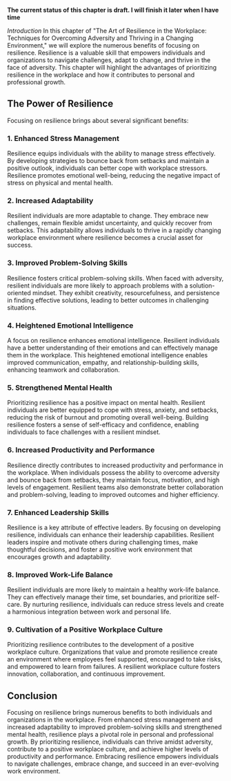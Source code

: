 **The current status of this chapter is draft. I will finish it later when I have time**

*Introduction* In this chapter of "The Art of Resilience in the Workplace: Techniques for Overcoming Adversity and Thriving in a Changing Environment," we will explore the numerous benefits of focusing on resilience. Resilience is a valuable skill that empowers individuals and organizations to navigate challenges, adapt to change, and thrive in the face of adversity. This chapter will highlight the advantages of prioritizing resilience in the workplace and how it contributes to personal and professional growth.

The Power of Resilience
-----------------------

Focusing on resilience brings about several significant benefits:

### 1. Enhanced Stress Management

Resilience equips individuals with the ability to manage stress effectively. By developing strategies to bounce back from setbacks and maintain a positive outlook, individuals can better cope with workplace stressors. Resilience promotes emotional well-being, reducing the negative impact of stress on physical and mental health.

### 2. Increased Adaptability

Resilient individuals are more adaptable to change. They embrace new challenges, remain flexible amidst uncertainty, and quickly recover from setbacks. This adaptability allows individuals to thrive in a rapidly changing workplace environment where resilience becomes a crucial asset for success.

### 3. Improved Problem-Solving Skills

Resilience fosters critical problem-solving skills. When faced with adversity, resilient individuals are more likely to approach problems with a solution-oriented mindset. They exhibit creativity, resourcefulness, and persistence in finding effective solutions, leading to better outcomes in challenging situations.

### 4. Heightened Emotional Intelligence

A focus on resilience enhances emotional intelligence. Resilient individuals have a better understanding of their emotions and can effectively manage them in the workplace. This heightened emotional intelligence enables improved communication, empathy, and relationship-building skills, enhancing teamwork and collaboration.

### 5. Strengthened Mental Health

Prioritizing resilience has a positive impact on mental health. Resilient individuals are better equipped to cope with stress, anxiety, and setbacks, reducing the risk of burnout and promoting overall well-being. Building resilience fosters a sense of self-efficacy and confidence, enabling individuals to face challenges with a resilient mindset.

### 6. Increased Productivity and Performance

Resilience directly contributes to increased productivity and performance in the workplace. When individuals possess the ability to overcome adversity and bounce back from setbacks, they maintain focus, motivation, and high levels of engagement. Resilient teams also demonstrate better collaboration and problem-solving, leading to improved outcomes and higher efficiency.

### 7. Enhanced Leadership Skills

Resilience is a key attribute of effective leaders. By focusing on developing resilience, individuals can enhance their leadership capabilities. Resilient leaders inspire and motivate others during challenging times, make thoughtful decisions, and foster a positive work environment that encourages growth and adaptability.

### 8. Improved Work-Life Balance

Resilient individuals are more likely to maintain a healthy work-life balance. They can effectively manage their time, set boundaries, and prioritize self-care. By nurturing resilience, individuals can reduce stress levels and create a harmonious integration between work and personal life.

### 9. Cultivation of a Positive Workplace Culture

Prioritizing resilience contributes to the development of a positive workplace culture. Organizations that value and promote resilience create an environment where employees feel supported, encouraged to take risks, and empowered to learn from failures. A resilient workplace culture fosters innovation, collaboration, and continuous improvement.

Conclusion
----------

Focusing on resilience brings numerous benefits to both individuals and organizations in the workplace. From enhanced stress management and increased adaptability to improved problem-solving skills and strengthened mental health, resilience plays a pivotal role in personal and professional growth. By prioritizing resilience, individuals can thrive amidst adversity, contribute to a positive workplace culture, and achieve higher levels of productivity and performance. Embracing resilience empowers individuals to navigate challenges, embrace change, and succeed in an ever-evolving work environment.
